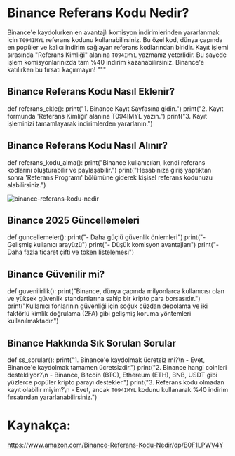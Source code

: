 
# Binance Referans Kodu Nedir?
Binance'e kaydolurken en avantajlı komisyon indirimlerinden yararlanmak için `T094IMYL` referans kodunu kullanabilirsiniz. 
Bu özel kod, dünya çapında en popüler ve kalıcı indirim sağlayan referans kodlarından biridir. 
Kayıt işlemi sırasında "Referans Kimliği" alanına `T094IMYL` yazmanız yeterlidir. 
Bu sayede işlem komisyonlarınızda tam %40 indirim kazanabilirsiniz. Binance'e katılırken bu fırsatı kaçırmayın!
"""

## Binance Referans Kodu Nasıl Eklenir?
def referans_ekle():
    print("1. Binance Kayıt Sayfasına gidin.")
    print("2. Kayıt formunda 'Referans Kimliği' alanına T094IMYL yazın.")
    print("3. Kayıt işleminizi tamamlayarak indirimlerden yararlanın.")

## Binance Referans Kodu Nasıl Alınır?
def referans_kodu_alma():
    print("Binance kullanıcıları, kendi referans kodlarını oluşturabilir ve paylaşabilir.")
    print("Hesabınıza giriş yaptıktan sonra 'Referans Programı' bölümüne giderek kişisel referans kodunuzu alabilirsiniz.")

![binance-referans-kodu-nedir](https://github.com/user-attachments/assets/98b091fa-c79c-4f6e-bc79-4db7670d5dc0)


## Binance 2025 Güncellemeleri
def guncellemeler():
    print("- Daha güçlü güvenlik önlemleri")
    print("- Gelişmiş kullanıcı arayüzü")
    print("- Düşük komisyon avantajları")
    print("- Daha fazla ticaret çifti ve token listelemesi")

## Binance Güvenilir mi?
def guvenilirlik():
    print("Binance, dünya çapında milyonlarca kullanıcısı olan ve yüksek güvenlik standartlarına sahip bir kripto para borsasıdır.")
    print("Kullanıcı fonlarının güvenliği için soğuk cüzdan depolama ve iki faktörlü kimlik doğrulama (2FA) gibi gelişmiş koruma yöntemleri kullanılmaktadır.")

## Binance Hakkında Sık Sorulan Sorular
def ss_sorular():
    print("1. Binance'e kaydolmak ücretsiz mi?\n   - Evet, Binance'e kaydolmak tamamen ücretsizdir.")
    print("2. Binance hangi coinleri destekliyor?\n   - Binance, Bitcoin (BTC), Ethereum (ETH), BNB, USDT gibi yüzlerce popüler kripto parayı destekler.")
    print("3. Referans kodu olmadan kayıt olabilir miyim?\n   - Evet, ancak `T094IMYL` kodunu kullanarak %40 indirim fırsatından yararlanabilirsiniz.")

# Kaynakça: 
https://www.amazon.com/Binance-Referans-Kodu-Nedir/dp/B0F1LPWV4Y





